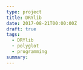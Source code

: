 ```yaml
---
type: project
title: DRYlib
date: 2017-08-21T00:00:00Z
draft: true
tags:
  - DRYlib
  - polyglot
  - programming
summary:
---
```

